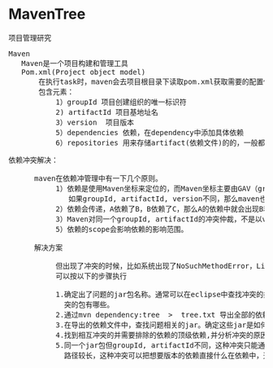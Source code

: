 # MavenTree
项目管理研究

<pre>
Maven
   Maven是一个项目构建和管理工具
   Pom.xml(Project object model)
       在执行task时，maven会去项目根目录下读取pom.xml获取需要的配置信息
       包含元素：
           1）groupId 项目创建组织的唯一标识符
           2) artifactId 项目基地址名
           3）version  项目版本
           5）dependencies 依赖，在dependency中添加具体依赖
           6）repositories 用来存储artifact(依赖文件)的的，一般都是某个仓库
</pre>


<pre>
依赖冲突解决：

      maven在依赖冲管理中有一下几个原则。
           1）依赖是使用Maven坐标来定位的，而Maven坐标主要由GAV（groupId, artifactId, version）构成。如果两个相同的依赖包，
              如果groupId, artifactId, version不同，那么maven也认为这两个是不同的。
           2）依赖会传递，A依赖了B，B依赖了C，那么A的依赖中就会出现B和C。
           3）Maven对同一个groupId, artifactId的冲突仲裁，不是以version越大越保留，而是依赖路径越短越优先，然后进行保留。
           5）依赖的scope会影响依赖的影响范围。

      解决方案

           但出现了冲突的时候，比如系统出现了NoSuchMethodError，LinkageError 很有可能是你系统中出现了依赖冲突。出现冲突以后，
           可以按以下的步骤执行

           1.确定出了问题的jar包名称。通常可以在eclipse中查找冲突的类有在哪些依赖包里面出现了。并确定实际要使用的是那个包，冲
             突的包有哪些。
           2.通过mvn dependency:tree  >  tree.txt 导出全部的依赖。
           3.在导出的依赖文件中，查找问题相关的jar。确定这些jar是如何被依赖进来的，是直接依赖的还是通过传递依赖引入的。
           4.找到相互冲突的并需要排除的依赖的顶级依赖,并分析冲突的原因，冲突的原因可能是以下几种：
           5.同一个jar包但groupId, artifactId不同，这种冲突只能通过设定依赖的<exclusions> 来进行排除需要的版本jar包依赖
             路径较长，这种冲突可以把想要版本的依赖直接什么在依赖中，这样路径就最短了优先级最高。
</pre>